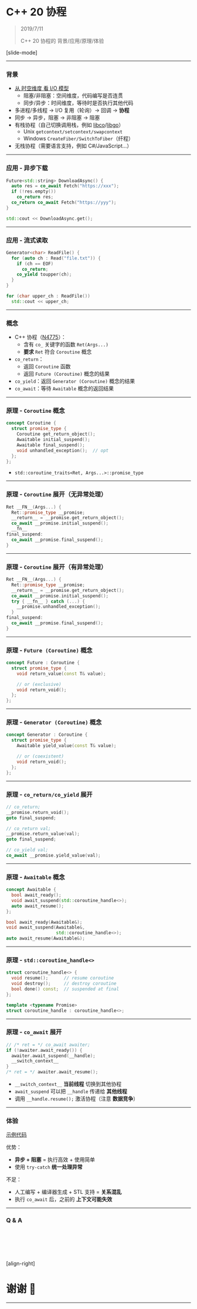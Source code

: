 ﻿# C++ 20 协程

> 2019/7/11
> 
> C++ 20 协程的 背景/应用/原理/体验

[slide-mode]

---

### 背景

- [从 时空维度 看 I/O 模型](IO-Models.md)
  - 阻塞/非阻塞：空间维度，代码编写是否连贯
  - 同步/异步：时间维度，等待时是否执行其他代码
- 多进程/多线程 -> I/O 复用（轮询）-> 回调 -> **协程**
- 同步 -> 异步，阻塞 -> 非阻塞 -> 阻塞
- 有栈协程（自己切换调用栈，例如 [libco](https://github.com/Tencent/libco)/[libgo](https://github.com/yyzybb537/libgo)）
  - Unix `getcontext/setcontext/swapcontext`
  - Windows `CreateFiber/SwitchToFiber`（纤程）
- 无栈协程（需要语言支持，例如 C#/JavaScript...）

---

### 应用 - 异步下载

``` cpp
Future<std::string> DownloadAsync() {
  auto res = co_await Fetch("https://xxx");
  if (!res.empty())
    co_return res;
  co_return co_await Fetch("https://yyy");
}

std::cout << DownloadAsync.get();
```

---

### 应用 - 流式读取

``` cpp
Generator<char> ReadFile() {
  for (auto ch : Read("file.txt")) {
    if (ch == EOF)
      co_return;
    co_yield toupper(ch);
  }
}

for (char upper_ch : ReadFile())
  std::cout << upper_ch;
```

---

### 概念

- C++ 协程（[N4775](http://open-std.org/JTC1/SC22/WG21/docs/papers/2018/n4775.pdf)）：
  - 含有 `co_` 关键字的函数 `Ret(Args...)`
  - **要求** `Ret` 符合 `Coroutine` 概念
- `co_return`：
  - 返回 `Coroutine` 函数
  - 返回 `Future (Coroutine)` 概念的结果
- `co_yield`：返回 `Generator (Coroutine)` 概念的结果
- `co_await`：等待 `Awaitable` 概念的返回结果

---

### 原理 - `Coroutine` 概念

``` cpp
concept Coroutine {
  struct promise_type {
    Coroutine get_return_object();
    Awaitable initial_suspend();
    Awaitable final_suspend();
    void unhandled_exception();  // opt
  };
};
```

- `std::coroutine_traits<Ret, Args...>::promise_type`

---

### 原理 - `Coroutine` 展开（无异常处理）

``` cpp
Ret __FN__(Args...) {
  Ret::promise_type __promise;
  __return__ = __promise.get_return_object();
  co_await __promise.initial_suspend();
  __fn__
final_suspend:
  co_await __promise.final_suspend();
}
```

---

### 原理 - `Coroutine` 展开（有异常处理）

``` cpp
Ret __FN__(Args...) {
  Ret::promise_type __promise;
  __return__ = __promise.get_return_object();
  co_await __promise.initial_suspend();
  try { __fn__ } catch (...) {
    __promise.unhandled_exception();
  }
final_suspend:
  co_await __promise.final_suspend();
}
```

---

### 原理 - `Future (Coroutine)` 概念

``` cpp
concept Future : Coroutine {
  struct promise_type {
    void return_value(const T& value);

    // or (exclusive)
    void return_void();
  };
};
```

---

### 原理 - `Generator (Coroutine)` 概念

``` cpp
concept Generator : Coroutine {
  struct promise_type {
    Awaitable yield_value(const T& value);

    // or (coexistent)
    void return_void();
  };
};
```

---

### 原理 - `co_return/co_yield` 展开

``` cpp
// co_return;
__promise.return_void();
goto final_suspend;

// co_return val;
__promise.return_value(val);
goto final_suspend;

// co_yield val;
co_await __promise.yield_value(val);
```

---

### 原理 - `Awaitable` 概念

``` cpp
concept Awaitable {
  bool await_ready();
  void await_suspend(std::coroutine_handle<>);
  auto await_resume();
};

bool await_ready(Awaitable&);
void await_suspend(Awaitable&,
                   std::coroutine_handle<>);
auto await_resume(Awaitable&);
```

---

### 原理 - `std::coroutine_handle<>`

``` cpp
struct coroutine_handle<> {
  void resume();      // resume coroutine
  void destroy();     // destroy coroutine
  bool done() const;  // suspended at final
};

template <typename Promise>
struct coroutine_handle : coroutine_handle<>;
```

---

### 原理 - `co_await` 展开

``` cpp
// /* ret = */ co_await awaiter;
if (!awaiter.await_ready()) {
  awaiter.await_suspend(__handle);
  __switch_context__
}
/* ret = */ awaiter.await_resume();
```

- `__switch_context__` **当前线程** 切换到其他协程
- `await_suspend` 可以把 `__handle` 传递给 **其他线程**
- 调用 `__handle.resume();` 激活协程（注意 **数据竞争**）

---

### 体验

[示例代码](Cpp-Coroutine/coroutine.cpp)

优势：

- **异步 + 阻塞** = 执行高效 + 使用简单
- 使用 `try-catch` **统一处理异常**

不足：

- 人工编写 + 编译器生成 + STL 支持 = **关系混乱**
- 执行 `co_await` 后，之前的 **上下文可能失效**

---

### Q & A

<br/>
<br/>
<br/>
<br/>

[align-right]

# 谢谢 🙂

---
